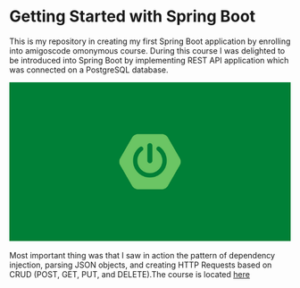 # Getting Started with Spring Boot

This is my repository in creating my first Spring Boot application by enrolling into
amigoscode omonymous course. During this course I was delighted to be introduced into
Spring Boot by implementing REST API application which was connected on a PostgreSQL
database.

![alt text](https://github.com/Andreas-Kreouzos/getting-started-with-spring-boot/blob/main/Untitled%20design%20(2).png)

Most important thing was that I saw in action the pattern of dependency injection, parsing
JSON objects, and creating HTTP Requests based on CRUD (POST, GET, PUT, and DELETE).The
course is located [here](https://amigoscode.com/p/spring-boot)
